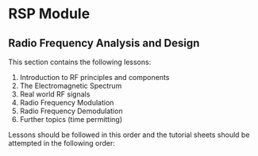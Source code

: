 # RSP Module
## Radio Frequency Analysis and Design

This section contains the following lessons:

1. Introduction to RF principles and components
2. The Electromagnetic Spectrum
3. Real world RF signals
4. Radio Frequency Modulation
5. Radio Frequency Demodulation
6. Further topics (time permitting)

Lessons should be followed in this order and the tutorial sheets should be attempted in the following order:
